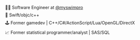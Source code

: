 <ul style="list-style-type:none; padding-left: 0.5rem;">
  <li style="margin-bottom: 0.5rem;">👨‍💻 Software Engineer at <a href="https://myswimpro.com" target="_blank">@myswimpro</a></li>
  <li style="margin-bottom: 0.5rem;">🍏 Swift/objc/c++</li>
  <li style="margin-bottom: 0.5rem;">🕹️ Former gamedev | C++/C#/ActionScript/Lua/OpenGL/DirectX</li>
  <li style="margin-bottom: 0.5rem;">📈 Former statistical programmer/analyst | SAS/SQL</li>
</ul>
